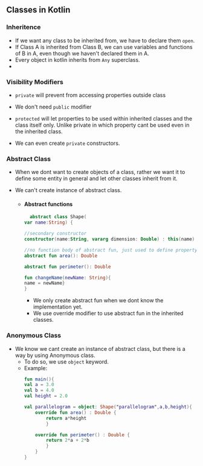 ##  Classes in Kotlin

### Inheritence

- If we want any class to be inherited from, we have to declare them ```open```.
- If Class A is inherited from Class B, we can use variables and functions of B in A, even though we haven't declared them in A.
- Every object in kotlin inherits from ```Any``` superclass.
- 
### Visibility Modifiers

- ```private``` will prevent from accessing properties outside class
- We don't need ```public``` modifier
- ```protected``` will let properties to be used within inherited classes and the class itself only. Unlike private in which property cant be used even in the inherited class.

- We can even create ```private``` constructors.

### Abstract Class

- When we dont want to create objects of a class, rather we want it to define some entity in general and let other classes inherit from it.
- We can't create instance of abstract class.

    - #### Abstract functions
    
      ```kotlin
        abstract class Shape(
      var name:String) {
      
      //secondary constructor
      constructor(name:String, vararg dimension: Double) : this(name)
      
      //no function body of abstract fun, just used to define property
      abstract fun area(): Double
      
      abstract fun perimeter(): Double
      
      fun changeName(newName: String){
      name = newName}
      } 
      ```
      
        - We only create abstract fun when we dont know the implementation yet.
        - We use override modifier to use abstract fun in the inherited classes.

### Anonymous Class

- We know we cant create an instance of abstract class, but there is a way by using Anonymous class.
  - To do so, we use ```object``` keyword.
  - Example:
    ```kotlin
    fun main(){
    val a = 3.0
    val b = 4.0
    val height = 2.0
    
    val parallelogram = object: Shape("parallelogram",a,b,height){
        override fun area() : Double {
            return a*height
            }
    
        override fun perimeter() : Double {
            return 2*a + 2*b
            }
        }
    }
    ```